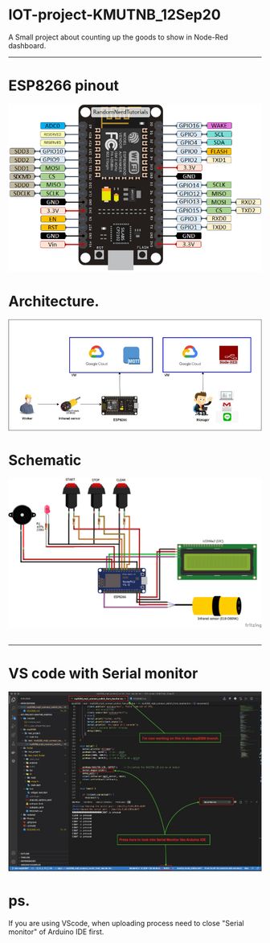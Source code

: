 # IOT-project-KMUTNB_12Sep20
A Small project about counting up the goods to show in Node-Red dashboard.

---
# ESP8266 pinout
![alt text](https://github.com/atthana/IOT-project-KMUTNB_12Sep20/blob/master/Photos/ESP8266-pinout.png?raw=true)

# Architecture.
![alt text](https://github.com/atthana/IOT-project-KMUTNB_12Sep20/blob/dev-esp8266/Photos/architect.jpg?raw=true)


# Schematic
![alt text](https://github.com/atthana/IOT-project-KMUTNB_12Sep20/blob/dev-esp8266/Photos/iot-countup2.png?raw=true)<br><br>

---
# VS code with Serial monitor
![alt text](https://github.com/atthana/IOT-project-KMUTNB_12Sep20/blob/dev-esp8266/Photos/vscode-serialmonitor.jpg?raw=true)

# ps.
If you are using VScode, when uploading process need to close "Serial monitor" of Arduino IDE first.
